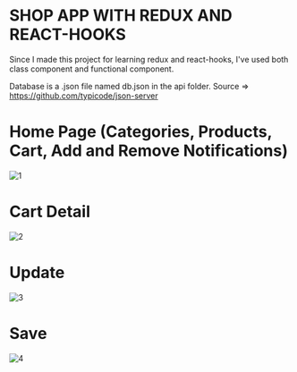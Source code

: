 # SHOP APP WITH REDUX AND REACT-HOOKS

Since I made this project for learning redux and react-hooks, I've used both class component and functional component.

Database is a .json file named db.json in the api folder. Source => https://github.com/typicode/json-server

# Home Page (Categories, Products, Cart, Add and Remove Notifications)
![1](https://user-images.githubusercontent.com/72259867/156246465-21c97bbe-83ff-47c1-a8c7-f9c29c93fb35.png)

# Cart Detail
![2](https://user-images.githubusercontent.com/72259867/156246732-0dad875f-5806-477e-9b88-4dc462853acc.png)

# Update
![3](https://user-images.githubusercontent.com/72259867/156246765-e674f2cf-c273-4317-b4bd-30b488457159.png)

# Save
![4](https://user-images.githubusercontent.com/72259867/156246784-4a4bcdb8-7a47-4d18-92a8-cd4b030ef5ee.png)
